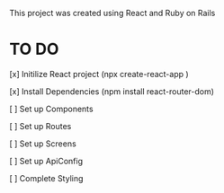 This project was created using React and Ruby on Rails

# TO DO

[x] Initilize React project (npx create-react-app <app-name>)

[x] Install Dependencies (npm install react-router-dom)

[ ] Set up Components

[ ] Set up Routes

[ ] Set up Screens

[ ] Set up ApiConfig

[ ] Complete Styling